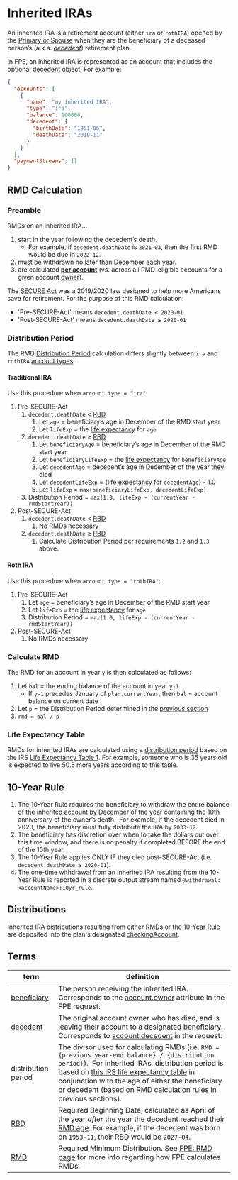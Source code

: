 # Inherited IRAs

An inherited IRA is a retirement account (either `ira` or `rothIRA`) opened by the [Primary or Spouse](datatypes.md#plan) when they are the beneficiary of a deceased person’s (a.k.a. _[decedent](https://www.investopedia.com/terms/d/decedent.asp)_) retirement plan.

In FPE, an inherited IRA is represented as an account that includes the optional [decedent](datatypes.md#decedent) object.  For example:

```json
{
  "accounts": [
    {
      "name": "my inherited IRA", 
      "type": "ira",
      "balance": 100000,
      "decedent": {
        "birthDate": "1951-06",
        "deathDate": "2019-11"
      }
    }
  ],
  "paymentStreams": []
}
```


## RMD Calculation

### Preamble

RMDs on an inherited IRA...

1. start in the year following the decedent’s death.
    - For example, if `decedent.deathDate` is `2021-03`, then the first RMD would be due in `2022-12`.
1. must be withdrawn no later than December each year.
1. are calculated <u>**per account**</u> (vs. across all RMD-eligible accounts for a given account [owner](datatypes.md#account)).

The [SECURE Act](https://www.investopedia.com/secure-act-4688468) was a 2019/2020 law designed to help more Americans save for retirement.  For the purpose of this RMD calculation:

- 'Pre-SECURE-Act' means `decedent.deathDate < 2020-01`
- 'Post-SECURE-Act' means `decedent.deathDate ≥ 2020-01`

### Distribution Period

The RMD [Distribution Period](#terms) calculation differs slightly between `ira` and `rothIRA` [account types](datatypes.md#accounttype):

#### Traditional IRA

Use this procedure when `account.type = "ira"`:

1. Pre-SECURE-Act
    1. `decedent.deathDate` < [RBD](#terms)
        1. Let `age` = beneficiary’s age in December of the RMD start year
        1. Let `lifeExp` = the [life expectancy](#life-expectancy-table) for `age`
    1. `decedent.deathDate` ≥ [RBD](#terms)
        1. Let `beneficiaryAge` = beneficiary’s age in December of the RMD start year
        1. Let `beneficiaryLifeExp` = the [life expectancy](#life-expectancy-table) for `beneficiaryAge`
        1. Let `decedentAge` = decedent’s age in December of the year they died
        1. Let `decedentLifeExp` = {[life expectancy](#life-expectancy-table) for `decedentAge`} - 1.0
        1. Let `lifeExp` = `max(beneficiaryLifeExp, decedentLifeExp)`
    1. Distribution Period = `max(1.0, lifeExp - (currentYear - rmdStartYear))`
1. Post-SECURE-Act
    1. `decedent.deathDate` < [RBD](#terms)
        1. No RMDs necessary
    1. `decedent.deathDate` ≥ [RBD](#terms)
        1. Calculate Distribution Period per requirements `1.2` and `1.3` above.

#### Roth IRA

Use this procedure when `account.type = "rothIRA"`:

1. Pre-SECURE-Act
    1. Let `age` = beneficiary’s age in December of the RMD start year
    1. Let `lifeExp` = the [life expectancy](#life-expectancy-table) for `age`
    1. Distribution Period = `max(1.0, lifeExp - (currentYear - rmdStartYear))`
1. Post-SECURE-Act
    1. No RMDs necessary

### Calculate RMD

The RMD for an account in year `y` is then calculated as follows:

1. Let `bal` = the ending balance of the account in year `y-1`.
    - If `y-1` precedes January of `plan.currentYear`, then `bal` = account balance on current date
1. Let `p` = the Distribution Period determined in the [previous section](#distribution-period)
1. `rmd = bal / p`

### Life Expectancy Table

RMDs for inherited IRAs are calculated using a [distribution period](#terms) based on the IRS [Life Expectancy Table 1](https://www.irs.gov/publications/p590b#en_US_2023_publink100089977).  For example, someone who is 35 years old is expected to live 50.5 more years according to this table.


## 10-Year Rule

1. The 10-Year Rule requires the beneficiary to withdraw the entire balance of the inherited account by December of the year containing the 10th anniversary of the owner’s death.  For example, if the decedent died in 2023, the beneficiary must fully distribute the IRA by `2033-12`.
1. The beneficiary has discretion over when to take the dollars out over this time window, and there is no penalty if completed BEFORE the end of the 10th year.
1. The 10-Year Rule applies ONLY IF they died post-SECURE-Act (i.e. `decedent.deathDate ≥ 2020-01`).
1. The one-time withdrawal from an inherited IRA resulting from the 10-Year Rule is reported in a discrete output stream named `@withdrawal:<accountName>:10yr_rule`.


## Distributions

Inherited IRA distributions resulting from either [RMDs](#rmd-calculation) or the [10-Year Rule](#10-year-rule) are deposited into the plan's designated [checkingAccount](datatypes.md#cashflow).


## Terms

| term         | definition |
| ------------ | ---------- |
| [beneficiary](https://www.investopedia.com/terms/b/beneficiary.asp) | The person receiving the inherited IRA. Corresponds to the [account.owner](datatypes.md#account) attribute in the FPE request. |
| [decedent](https://www.investopedia.com/terms/d/decedent.asp) | The original account owner who has died, and is leaving their account to a designated beneficiary. Corresponds to [account.decedent](datatypes.md#decedent) in the request. |
| distribution period | The divisor used for calculating RMDs (i.e. `RMD = {previous year-end balance} / {distribution period}`).  For inherited IRAs, distribution period is based on [this IRS life expectancy table](#life-expectancy-table) in conjunction with the age of either the beneficiary or decedent (based on RMD calculation rules in previous sections). |
| [RBD](https://www.investopedia.com/terms/r/requiredbeginningdate.asp) | Required Beginning Date, calculated as April of the year _after_ the year the decedent reached their [RMD age](rmd.md#rmd-age).  For example, if the decedent was born on `1953-11`, their RBD would be `2027-04`. |
| [RMD](https://www.investopedia.com/terms/r/requiredminimumdistribution.asp) | Required Minimum Distribution.  See [FPE: RMD page](rmd.md) for more info regarding how FPE calculates RMDs. |
